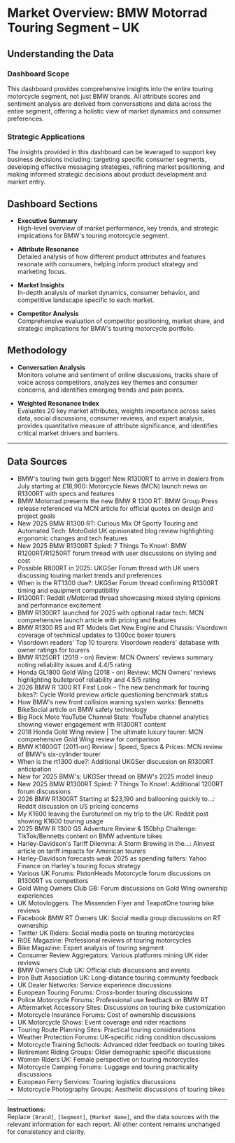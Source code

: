 # Market Overview: BMW Motorrad Touring Segment – UK

## Understanding the Data

### Dashboard Scope
This dashboard provides comprehensive insights into the entire touring motorcycle segment, not just BMW brands. All attribute scores and sentiment analysis are derived from conversations and data across the entire segment, offering a holistic view of market dynamics and consumer preferences.

### Strategic Applications
The insights provided in this dashboard can be leveraged to support key business decisions including: targeting specific consumer segments, developing effective messaging strategies, refining market positioning, and making informed strategic decisions about product development and market entry.

## Dashboard Sections

- **Executive Summary**  
  High-level overview of market performance, key trends, and strategic implications for BMW's touring motorcycle segment.

- **Attribute Resonance**  
  Detailed analysis of how different product attributes and features resonate with consumers, helping inform product strategy and marketing focus.

- **Market Insights**  
  In-depth analysis of market dynamics, consumer behavior, and competitive landscape specific to each market.

- **Competitor Analysis**  
  Comprehensive evaluation of competitor positioning, market share, and strategic implications for BMW's touring motorcycle portfolio.

## Methodology

- **Conversation Analysis**  
  Monitors volume and sentiment of online discussions, tracks share of voice across competitors, analyzes key themes and consumer concerns, and identifies emerging trends and pain points.

- **Weighted Resonance Index**  
  Evaluates 20 key market attributes, weights importance across sales data, social discussions, consumer reviews, and expert analysis, provides quantitative measure of attribute significance, and identifies critical market drivers and barriers.

---

## Data Sources

- BMW's touring twin gets bigger! New R1300RT to arrive in dealers from July starting at £18,900: Motorcycle News (MCN) launch news on R1300RT with specs and features
- BMW Motorrad presents the new BMW R 1300 RT: BMW Group Press release referenced via MCN article for official quotes on design and project goals
- New 2025 BMW R1300 RT: Curious Mix Of Sporty Touring and Automated Tech: MotoGold UK opinionated blog review highlighting ergonomic changes and tech features
- New 2025 BMW R1300RT Spied: 7 Things To Know!: BMW R1200RT/R1250RT forum thread with user discussions on styling and cost
- Possible R800RT in 2025: UKGSer Forum thread with UK users discussing touring market trends and preferences
- When is the RT1300 due?: UKGSer Forum thread confirming R1300RT timing and equipment compatibility
- R1300RT: Reddit r/Motorrad thread showcasing mixed styling opinions and performance excitement
- BMW R1300RT launched for 2025 with optional radar tech: MCN comprehensive launch article with pricing and features
- BMW R1300 RS and RT Models Get New Engine and Chassis: Visordown coverage of technical updates to 1300cc boxer tourers
- Visordown readers' Top 10 tourers: Visordown readers' database with owner ratings for tourers
- BMW R1250RT (2019 - on) Review: MCN Owners' reviews summary noting reliability issues and 4.4/5 rating
- Honda GL1800 Gold Wing (2018 - on) Review: MCN Owners' reviews highlighting bulletproof reliability and 4.5/5 rating
- 2026 BMW R 1300 RT First Look – The new benchmark for touring bikes?: Cycle World preview article questioning benchmark status
- How BMW's new front collision warning system works: Bennetts BikeSocial article on BMW safety technology
- Big Rock Moto YouTube Channel Stats: YouTube channel analytics showing viewer engagement with R1300RT content
- 2018 Honda Gold Wing review | The ultimate luxury tourer: MCN comprehensive Gold Wing review for comparison
- BMW K1600GT (2011-on) Review | Speed, Specs & Prices: MCN review of BMW's six-cylinder tourer
- When is the rt1300 due?: Additional UKGSer discussion on R1300RT anticipation
- New for 2025 BMW's: UKGSer thread on BMW's 2025 model lineup
- New 2025 BMW R1300RT Spied: 7 Things To Know!: Additional 1200RT forum discussions
- 2026 BMW R1300RT Starting at $23,190 and ballooning quickly to...: Reddit discussion on US pricing concerns
- My K1600 leaving the Eurotunnel on my trip to the UK: Reddit post showing K1600 touring usage
- 2025 BMW R 1300 GS Adventure Review & 150bhp Challenge: TikTok/Bennetts content on BMW adventure bikes
- Harley-Davidson's Tariff Dilemma: A Storm Brewing in the...: AInvest article on tariff impacts for American tourers
- Harley-Davidson forecasts weak 2025 as spending falters: Yahoo Finance on Harley's touring focus strategy
- Various UK Forums: PistonHeads Motorcycle forum discussions on R1300RT vs competitors
- Gold Wing Owners Club GB: Forum discussions on Gold Wing ownership experiences
- UK Motovloggers: The Missenden Flyer and TeapotOne touring bike reviews
- Facebook BMW RT Owners UK: Social media group discussions on RT ownership
- Twitter UK Riders: Social media posts on touring motorcycles
- RiDE Magazine: Professional reviews of touring motorcycles
- Bike Magazine: Expert analysis of touring segment
- Consumer Review Aggregators: Various platforms mining UK rider reviews
- BMW Owners Club UK: Official club discussions and events
- Iron Butt Association UK: Long-distance touring community feedback
- UK Dealer Networks: Service experience discussions
- European Touring Forums: Cross-border touring discussions
- Police Motorcycle Forums: Professional use feedback on BMW RT
- Aftermarket Accessory Sites: Discussions on touring bike customization
- Motorcycle Insurance Forums: Cost of ownership discussions
- UK Motorcycle Shows: Event coverage and rider reactions
- Touring Route Planning Sites: Practical touring considerations
- Weather Protection Forums: UK-specific riding condition discussions
- Motorcycle Training Schools: Advanced rider feedback on touring bikes
- Retirement Riding Groups: Older demographic specific discussions
- Women Riders UK: Female perspective on touring motorcycles
- Motorcycle Camping Forums: Luggage and touring practicality discussions
- European Ferry Services: Touring logistics discussions
- Motorcycle Photography Groups: Aesthetic discussions of touring bikes

---

**Instructions:**  
Replace `[Brand]`, `[Segment]`, `[Market Name]`, and the data sources with the relevant information for each report. All other content remains unchanged for consistency and clarity.
